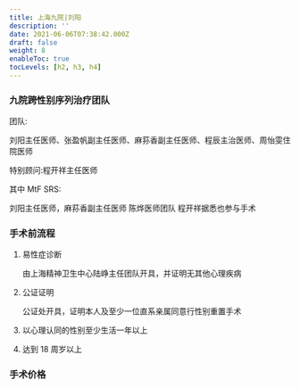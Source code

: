 ```yaml
---
title: 上海九院|刘阳
description: ''
date: 2021-06-06T07:38:42.000Z
draft: false
weight: 8
enableToc: true
tocLevels: [h2, h3, h4]
---
```


### 九院跨性别序列治疗团队

团队:

刘阳主任医师、张盈帆副主任医师、麻荪香副主任医师、程辰主治医师、周怡雯住院医师 

特别顾问:程开祥主任医师

其中 MtF SRS:

刘阳主任医师，麻荪香副主任医师 陈烨医师团队 程开祥据悉也参与手术

### 手术前流程

1.  易性症诊断

    由上海精神卫生中心陆峥主任团队开具，并证明无其他心理疾病

2.  公证证明

    公证处开具，证明本人及至少一位直系亲属同意行性别重置手术

3.  以心理认同的性别至少生活一年以上

4.  达到 18 周岁以上

### 手术价格
